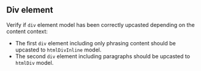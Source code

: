 ## Div element

Verify if `div` element model has been correctly upcasted depending on the content context:

* The first `div` element including only phrasing content should be upcasted to `htmlDivInline` model.
* The second `div` element including paragraphs should be upcasted to `htmlDiv` model.
